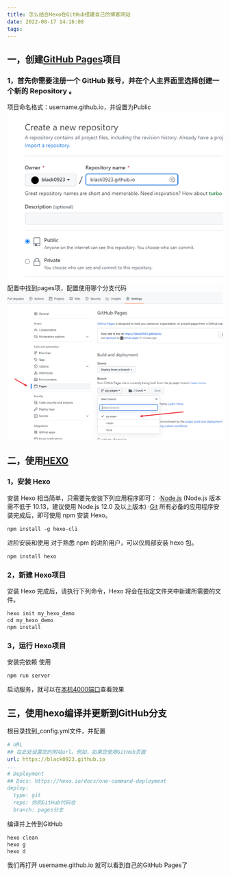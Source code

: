 ```yaml
---
title: 怎么结合Hexo在GitHub搭建自己的博客网站
date: 2022-08-17 14:16:08
tags:
---
```

## 一，创建[GitHub Pages](https://pages.github.com/)项目

### 1，首先你需要注册一个 GitHub 账号，并在个人主界面里选择创建一个新的 Repository 。

项目命名格式：username.github.io，并设置为Public
![new_repository](/images/new_repository.png)
配置中找到pages项，配置使用哪个分支代码
![new_repository](/images/setting.png)

## 二，使用[HEXO](https://hexo.io/zh-cn/docs/)

### 1，安装 Hexo

安装 Hexo 相当简单，只需要先安装下列应用程序即可：
·[Node.js](https://nodejs.org/en/) (Node.js 版本需不低于 10.13，建议使用 Node.js 12.0 及以上版本)
·[Git](https://git-scm.com/)
所有必备的应用程序安装完成后，即可使用 npm 安装 Hexo。

```git
npm install -g hexo-cli
```

进阶安装和使用
对于熟悉 npm 的进阶用户，可以仅局部安装 hexo 包。

```git
npm install hexo
```

### 2，新建 Hexo项目

安装 Hexo 完成后，请执行下列命令，Hexo 将会在指定文件夹中新建所需要的文件。

```git
hexo init my_hexo_demo
cd my_hexo_demo
npm install
```

### 3，运行 Hexo项目

安装完依赖 使用

```git
npm run server
```

启动服务，就可以在[本机4000端口](http://localhost:4000)查看效果

## 三，使用hexo编译并更新到GitHub分支

根目录找到_config.yml文件，并配置

```yml
# URL
## 在此处设置您的网站url。例如，如果您使用GitHub页面
url: https://black0923.github.io
...
# Deployment
## Docs: https://hexo.io/docs/one-command-deployment
deploy:
  type: git
  repo: 你的GitHub代码仓
  branch: pages分支

```

编译并上传到GitHub

```git
hexo clean
hexo g
hexo d
```

我们再打开 username.github.io 就可以看到自己的GitHub Pages了
